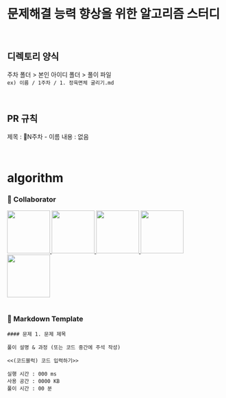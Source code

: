 # 문제해결 능력 향상을 위한 알고리즘 스터디

<br/>

## 디렉토리 양식

주차 폴더 > 본인 아이디 폴더 > 풀이 파일  
`ex) 이름 / 1주차 / 1. 정육면체 굴리기.md`

<br/>

## PR 규칙

제목 : N주차 - 이름
내용 : 없음

<br/>

# algorithm


### 🙂 Collaborator

<div>
  <a href="https://github.com/essential2189">
    <img src="https://avatars.githubusercontent.com/u/70889358?v=4" width="100" style="max-width: 100%;">
  </a>
  <a href="https://github.com/da-in">
    <img src="https://avatars.githubusercontent.com/u/66757141?v=4" width="100" style="max-width: 100%;">
  </a>
  <a href="https://github.com/dahyeon405">
    <img src="https://avatars.githubusercontent.com/u/109179856?v=4" width="100" style="max-width: 100%;">
  </a>
  <a href="https://github.com/JGeun">
    <img src="https://avatars.githubusercontent.com/u/68798525?v=4" width="100" style="max-width: 100%;">
  </a>
  <a href="https://github.com/hyesuuou">
    <img src="https://avatars.githubusercontent.com/u/68391767?v=4" width="100" style="max-width: 100%;">
  </a>
</div>

<br/>

### 📄 Markdown Template

```
#### 문제 1. 문제 제목

풀이 설명 & 과정 (또는 코드 중간에 주석 작성)

<<(코드블럭) 코드 입력하기>>

실행 시간 : 000 ms    
사용 공간 : 0000 KB  
풀이 시간 : 00 분
```

<br/>

